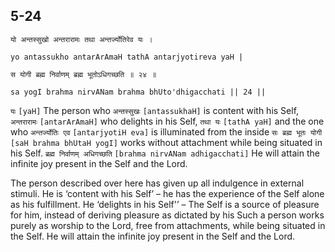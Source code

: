 ## 5-24


```shloka-sa
यो अन्तस्सुखो अन्तरारामः तथा अन्तर्ज्योतिरेव यः ।
```
```shloka-sa-hk
yo antassukho antarArAmaH tathA antarjyotireva yaH |
```
```shloka-sa
स योगी ब्रह्म निर्वाणम् ब्रह्म भूतोऽधिगच्छति ॥ २४ ॥
```
```shloka-sa-hk
sa yogI brahma nirvANam brahma bhUto'dhigacchati || 24 ||
```

`यः` `[yaH]` The person who `अन्तस्सुखः` `[antassukhaH]` is content with his Self, `अन्तरारामः` `[antarArAmaH]` who delights in his Self, `तथा यः` `[tathA yaH]` and the one who `अन्तर्ज्योतिः एव` `[antarjyotiH eva]` is illuminated from the inside `सः ब्रह्म भूतः योगी` `[saH brahma bhUtaH yogI]` works without attachment while being situated in his Self. `ब्रह्म निर्वाणम् अधिगच्छति` `[brahma nirvANam adhigacchati]` He will attain the infinite joy present in the Self and the Lord.

The person described over here has given up all indulgence in external stimuli. He is ‘content with his Self’ – he has the experience of the Self alone as his fulfillment. He ‘delights in his Self'’ – The Self is a source of pleasure for him, instead of deriving pleasure as dictated by his 
Such a person works purely as worship to the Lord, free from attachments, while being situated in the Self. He will attain the infinite joy present in the Self and the Lord.


